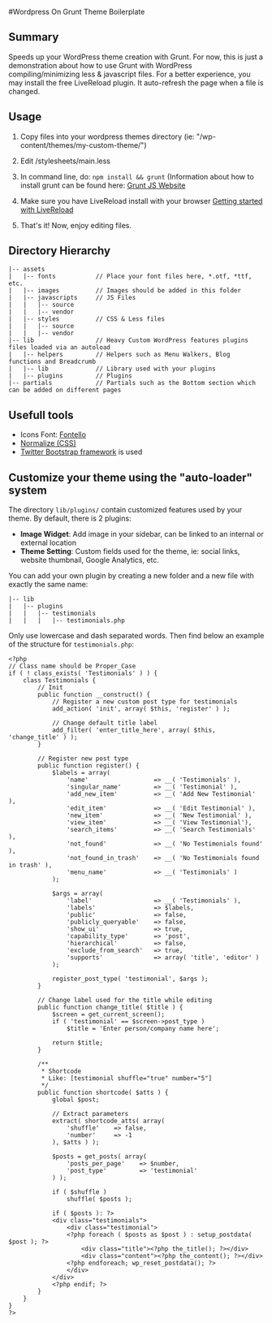 #Wordpress On Grunt Theme Boilerplate

## Summary

Speeds up your WordPress theme creation with Grunt.
For now, this is just a demonstration about how to use Grunt with WordPress compiling/minimizing less & javascript files.
For a better experience, you may install the free LiveReload plugin. It auto-refresh the page when a file is changed.

## Usage

1. Copy files into your wordpress themes directory (ie: "/wp-content/themes/my-custom-theme/")

2. Edit /stylesheets/main.less

3. In command line, do: `npm install && grunt` (Information about how to install grunt can be found here: [Grunt JS Website](http://gruntjs.com)

4. Make sure you have LiveReload install with your browser [Getting started with LiveReload](http://livereload.com/#getting-started)

5. That's it! Now, enjoy editing files.

## Directory Hierarchy

```
|-- assets
|   |-- fonts           // Place your font files here, *.otf, *ttf, etc.
|   |-- images          // Images should be added in this folder
|   |-- javascripts     // JS Files
|   |   |-- source
|   |   |-- vendor
|   |-- styles          // CSS & Less files
|   |   |-- source
|   |   |-- vendor
|-- lib                 // Heavy Custom WordPress features plugins files loaded via an autoload
|   |-- helpers         // Helpers such as Menu Walkers, Blog functions and Breadcrumb
|   |-- lib             // Library used with your plugins
|   |-- plugins         // Plugins
|-- partials            // Partials such as the Bottom section which can be added on different pages
```

## Usefull tools

* Icons Font: [Fontello](http://fontello.com)
* [Normalize (CSS)](https://github.com/necolas/normalize.css)
* [Twitter Bootstrap framework](http://twitter.github.io/bootstrap) is used

## Customize your theme using the "auto-loader" system

The directory `lib/plugins/` contain customized features used by your theme. By default, there is 2 plugins:
* **Image Widget**: Add image in your sidebar, can be linked to an internal or external location
* **Theme Setting**: Custom fields used for the theme, ie: social links, website thumbnail, Google Analytics, etc.

You can add your own plugin by creating a new folder and a new file with exactly the same name:
```
|-- lib
|   |-- plugins
|   |   |-- testimonials
|   |   |   |-- testimonials.php
```

Only use lowercase and dash separated words.
Then find below an example of the structure for `testimonials.php`:
```
<?php
// Class name should be Proper_Case
if ( ! class_exists( 'Testimonials' ) ) {
    class Testimonials {
        // Init
        public function __construct() {
            // Register a new custom post type for testimonials
            add_action( 'init', array( $this, 'register' ) );

            // Change default title label
            add_filter( 'enter_title_here', array( $this, 'change_title' ) );
        }

        // Register new post type
        public function register() {
            $labels = array(
                'name'                  => __( 'Testimonials' ),
                'singular_name'         => __( 'Testimonial' ),
                'add_new_item'          => __( 'Add New Testimonial' ),
                'edit_item'             => __( 'Edit Testimonial' ),
                'new_item'              => __( 'New Testimonial' ),
                'view_item'             => __( 'View Testimonial'),
                'search_items'          => __( 'Search Testimonials' ),
                'not_found'             => __( 'No Testimonials found' ),
                'not_found_in_trash'    => __( 'No Testimonials found in trash' ),
                'menu_name'             => __( 'Testimonials' )
            );

            $args = array(
                'label'                 => __( 'Testimonials' ),
                'labels'                => $labels,
                'public'                => false,
                'publicly_queryable'    => false,
                'show_ui'               => true,
                'capability_type'       => 'post',
                'hierarchical'          => false,
                'exclude_from_search'   => true,
                'supports'              => array( 'title', 'editor' )
            );

            register_post_type( 'testimonial', $args );
        }

        // Change label used for the title while editing
        public function change_title( $title ) {
            $screen = get_current_screen();
            if ( 'testimonial' == $screen->post_type )
                $title = 'Enter person/company name here';

            return $title;
        }

        /**
         * Shortcode
         * Like: [testimonial shuffle="true" number="5"]
         */
        public function shortcode( $atts ) {
            global $post;

            // Extract parameters
            extract( shortcode_atts( array(
                'shuffle'    => false,
                'number'     => -1
            ), $atts ) );

            $posts = get_posts( array(
                'posts_per_page'    => $number,
                'post_type'         => 'testimonial'
            ) );

            if ( $shuffle )
                shuffle( $posts );

            if ( $posts ): ?>
            <div class="testimonials">
                <div class="testimonial">
                <?php foreach ( $posts as $post ) : setup_postdata( $post ); ?>
                    <div class="title"><?php the_title(); ?></div>
                    <div class="content"><?php the_content(); ?></div>
                <?php endforeach; wp_reset_postdata(); ?>
                </div>
            </div>
            <?php endif; ?>
        }
    }
}
?>
```